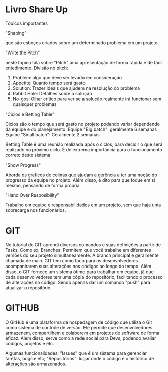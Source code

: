 # Livro Share Up
Tópicos importantes

"Shaping"

que são esboços criados sobre um determinado problema em um projeto.

"Write the Pitch"

neste tópico fala sobre "Pitch" uma apresentação de forma rápida e de fácil entedimento.
Divisão no pitch:
1. Problem: algo que deve ser levado em consideração
2. Appetite: Quanto tempo será gasto
3. Solution: Trazer ideais que ajudem na resolução do problema
4. Rabbit Hole: Detalhes sobre a solução
5. No-gos: Olhar crítico para ver se a solução realmente irá funcionar sem quaisquer problemas

"Ciclos e Betting Table"

Ciclos são o tempo que será gasto no projeto podendo variar dependendo da equipe e do planejamento.
Equipe "Big batch": geralmente 6 semanas
Equipe "Small batch": Geralmente 2 semanas

Betting Table é uma reunião realizada após o ciclos, para decidir o que será realizado no próximo ciclo.
É de extrema importância para o funcionamento correto deste sistema.

"Show Progress"

Aborda os grafícos de colinas que ajudam a gerência a ter uma noção do progresso da equipe no projeto.
Além disso, é dito para que foque em si mesmo, pensando de forma própria.

"Hand Over Resposibility"

Trabalho em equipe e responsabilidades em um projeto, sem que haja uma sobrecarga nos funcionários.

# GIT

No tutorial do GIT aprendi diversos comandos e suas definições a partir de Tasks. Como ex, 
Branches: Permitem que você trabalhe em diferentes versões do seu projeto simultaneamente. A branch principal é geralmente chamada de main.
GIT tem como foco para os desenvolvedores acompanharem suas alterações nos códigos ao longo do tempo.
Além disso, o GIT fornece um sistema ótimo para trabalhar em equipe, já que cada desenvolvedores tem uma cópia do repositório, facilitando
o processo de alterações no código. Sendo apenas dar um comando "push" para atualizar o repositório.

# GITHUB

O GitHub é uma plataforma de hospedagem de código que utiliza o Git como sistema de controle de versão. Ele permite que desenvolvedores armazenem,
compartilhem e colaborem em projetos de software de forma eficaz. Alem disso, serve como a rede social para Devs, podendo avaliar códigos, projetos e etc.

Algumas funcionalidades:
"Issues" que é um sistema para gerenciar tarefas, bugs e etc; 
"Repositórios": lugar onde o código e o histórico de alterações são armazenados.
